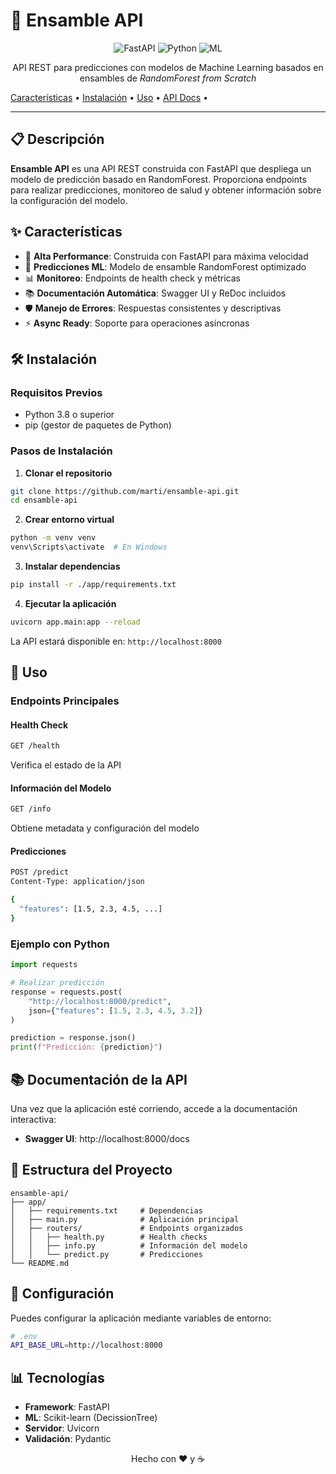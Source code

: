 # 🎯 Ensamble API

<div align="center">

![FastAPI](https://img.shields.io/badge/FastAPI-005571?style=for-the-badge&logo=fastapi)
![Python](https://img.shields.io/badge/python-3.8+-blue.svg?style=for-the-badge&logo=python&logoColor=white)
![ML](https://img.shields.io/badge/ML-RandomForest-green?style=for-the-badge&logo=scikit-learn)

API REST para predicciones con modelos de Machine Learning basados en ensambles de *RandomForest from Scratch*
</div>

[Características](#-características) •
[Instalación](#-instalación) •
[Uso](#-uso) •
[API Docs](#-documentación-de-la-api) •


---

## 📋 Descripción

**Ensamble API** es una API REST construida con FastAPI que despliega un modelo de predicción basado en RandomForest. Proporciona endpoints para realizar predicciones, monitoreo de salud y obtener información sobre la configuración del modelo.

## ✨ Características

- 🚀 **Alta Performance**: Construida con FastAPI para máxima velocidad
- 🔮 **Predicciones ML**: Modelo de ensamble RandomForest optimizado
- 📊 **Monitoreo**: Endpoints de health check y métricas
- 📚 **Documentación Automática**: Swagger UI y ReDoc incluidos
- 🛡️ **Manejo de Errores**: Respuestas consistentes y descriptivas
- ⚡ **Async Ready**: Soporte para operaciones asíncronas

## 🛠️ Instalación

### Requisitos Previos

- Python 3.8 o superior
- pip (gestor de paquetes de Python)

### Pasos de Instalación

1. **Clonar el repositorio**
```bash
git clone https://github.com/marti/ensamble-api.git
cd ensamble-api
```

2. **Crear entorno virtual**
```bash
python -m venv venv
venv\Scripts\activate  # En Windows
```

3. **Instalar dependencias**
```bash
pip install -r ./app/requirements.txt
```

4. **Ejecutar la aplicación**
```bash
uvicorn app.main:app --reload
```

La API estará disponible en: `http://localhost:8000`

## 🚀 Uso

### Endpoints Principales

#### Health Check
```bash
GET /health
```
Verifica el estado de la API

#### Información del Modelo
```bash
GET /info
```
Obtiene metadata y configuración del modelo

#### Predicciones
```bash
POST /predict
Content-Type: application/json

{
  "features": [1.5, 2.3, 4.5, ...]
}
```

### Ejemplo con Python

```python
import requests

# Realizar predicción
response = requests.post(
    "http://localhost:8000/predict",
    json={"features": [1.5, 2.3, 4.5, 3.2]}
)

prediction = response.json()
print(f"Predicción: {prediction}")
```

## 📚 Documentación de la API

Una vez que la aplicación esté corriendo, accede a la documentación interactiva:

- **Swagger UI**: http://localhost:8000/docs

## 📁 Estructura del Proyecto

```
ensamble-api/
├── app/
│   ├── requirements.txt     # Dependencias
│   ├── main.py              # Aplicación principal
│   ├── routers/             # Endpoints organizados
│   │   ├── health.py        # Health checks
│   │   ├── info.py          # Información del modelo
│   │   └── predict.py       # Predicciones
└── README.md
```

## 🔧 Configuración

Puedes configurar la aplicación mediante variables de entorno:

```bash
# .env
API_BASE_URL=http://localhost:8000
```


## 📊 Tecnologías

- **Framework**: FastAPI
- **ML**: Scikit-learn (DecissionTree)
- **Servidor**: Uvicorn
- **Validación**: Pydantic

<div align="center">
Hecho con ❤️ y ☕
</div>
